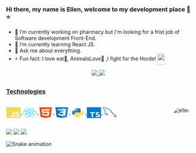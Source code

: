 ### Hi there, my name is Ellen, welcome to my development place :crescent_moon::star:

- 🔭 I’m currently working on pharmacy but I'm looking for a frist job of Software development Front-End.
- 🌱 I’m currently learning React JS.
- 💬 Ask me about everything.
- ⚡ Fun fact: I love eat:heartbeat:, AnimalsLove:purple_heart: ,I fight for the Horde! <img align="center" height="30" width="20" src="https://user-images.githubusercontent.com/97070293/173248704-e3eaf44c-dde1-4e2b-b627-97f2b4122c4f.png">



<div align="center">
  <a href="https://github.com/ellen-ls">
  <img height="160em" src="https://github-readme-stats.vercel.app/api?username=ellen-ls&show_icons=true&theme=midnight-purple&include_all_commits=true&count_private=true"/>
  <img height="160em" src="https://github-readme-stats.vercel.app/api/top-langs/?username=ellen-ls&layout=compact&langs_count=7&theme=midnight-purple"/>
</div>
  
##
  ### **Technologies**
  
  <div style="display: inline_block"><br>
  <img align="center" alt="ellen-Js" height="30" width="40" src="https://raw.githubusercontent.com/devicons/devicon/master/icons/javascript/javascript-plain.svg">
  <img align="center" alt="ellen-React" height="30" width="40" src="https://raw.githubusercontent.com/devicons/devicon/master/icons/react/react-original.svg">
  <img align="center" alt="ellen-HTML" height="30" width="40" src="https://raw.githubusercontent.com/devicons/devicon/master/icons/html5/html5-original.svg">
  <img align="center" alt="ellen-CSS" height="30" width="40" src="https://raw.githubusercontent.com/devicons/devicon/master/icons/css3/css3-original.svg">
  <img align="center" alt="ellen-Python" height="30" width="40" src="https://raw.githubusercontent.com/devicons/devicon/master/icons/python/python-original.svg">
  <img align="center" alt="ellen-TypeScript" height="30" width="40" src="https://raw.githubusercontent.com/devicons/devicon/master/icons/typescript/typescript-original.svg">
  <img align="center" alt="ellen-MySQL" height="30" width="40" src="https://raw.githubusercontent.com/devicons/devicon/master/icons/mysql/mysql-original.svg">
  <img align="right" alt="ellen" height="150" style="border-radius:50px;" src="https://i.picasion.com/pic92/9330f651ae1b4e586074ee62ea5a3f66.gif">
  
</div>

  
  ##
  <div> 
  
   <a href = "mailto:ellen.l.s1996@gmail.com"><img src="https://img.shields.io/badge/-Gmail-%23333?style=for-the-badge&logo=gmail&logoColor=white" target="_blank"></a>
  <a href="https://www.linkedin.com/in/ellen-lima-e-silva/" target="_blank"><img src="https://img.shields.io/badge/-LinkedIn-%230077B5?style=for-the-badge&logo=linkedin&logoColor=white" target="_blank"></a>
    <a href= "https://wa.me/5585999734398" target="_blank"><img src="https://img.shields.io/badge/WhatsApp-25D366?style=for-the-badge&logo=whatsapp&logoColor=white" target="_blank"></a>
 
  ![Snake animation](https://github.com/ellen-ls/ellen-ls/blob/output/github-contribution-grid-snake.svg)
 
</div>

